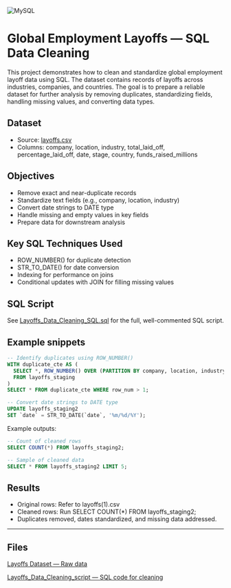 
![MySQL](https://img.shields.io/badge/mysql-%2300f.svg?style=for-the-badge&logo=mysql&logoColor=white)


# Global Employment Layoffs — SQL Data Cleaning

This project demonstrates how to clean and standardize global employment layoff data using SQL. The dataset contains records of layoffs across industries, companies, and countries. The goal is to prepare a reliable dataset for further analysis by removing duplicates, standardizing fields, handling missing values, and converting data types.


## Dataset

- Source: [layoffs.csv](https://github.com/kChe626/Layoffs_Data_Cleaning/blob/main/layoffs.csv)
- Columns: company, location, industry, total_laid_off, percentage_laid_off, date, stage, country, funds_raised_millions

  
## Objectives

- Remove exact and near-duplicate records
- Standardize text fields (e.g., company, location, industry)
- Convert date strings to DATE type
- Handle missing and empty values in key fields
- Prepare data for downstream analysis

## Key SQL Techniques Used

- ROW_NUMBER() for duplicate detection
- STR_TO_DATE() for date conversion
- Indexing for performance on joins
- Conditional updates with JOIN for filling missing values

## SQL Script

See [Layoffs_Data_Cleaning_SQL.sql](https://github.com/kChe626/Layoffs_Data_Cleaning/blob/main/Layoffs_Data_Cleaning_SQL.sql) for the full, well-commented SQL script.

## Example snippets
```sql
-- Identify duplicates using ROW_NUMBER()
WITH duplicate_cte AS (
  SELECT *, ROW_NUMBER() OVER (PARTITION BY company, location, industry, total_laid_off, percentage_laid_off, `date`, stage, country, funds_raised_millions) AS row_num
  FROM layoffs_staging
)
SELECT * FROM duplicate_cte WHERE row_num > 1;

-- Convert date strings to DATE type
UPDATE layoffs_staging2 
SET `date` = STR_TO_DATE(`date`, '%m/%d/%Y');
```

Example outputs:

```sql
-- Count of cleaned rows
SELECT COUNT(*) FROM layoffs_staging2;

-- Sample of cleaned data
SELECT * FROM layoffs_staging2 LIMIT 5;
```

## Results

- Original rows: Refer to layoffs(1).csv
- Cleaned rows: Run SELECT COUNT(*) FROM layoffs_staging2;
- Duplicates removed, dates standardized, and missing data addressed.

---
## Files
[Layoffs Dataset — Raw data](https://github.com/kChe626/Layoffs_Data_Cleaning/blob/main/layoffs.csv)

[Layoffs_Data_Cleaning_script — SQL code for cleaning](https://github.com/kChe626/Layoffs_Data_Cleaning/blob/main/Layoffs_Data_Cleaning_SQL.sql)

